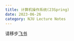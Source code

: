 ```yaml
---
title: 计算机操作系统(23Spring)
date: 2023-06-26
category: NJU Lecture Notes
---
```


请移步[飞书](https://q98qag80kn.feishu.cn/docx/Nk9XdixD2oeDQKxCJRWcBKyEnTb?from=from_copylink)